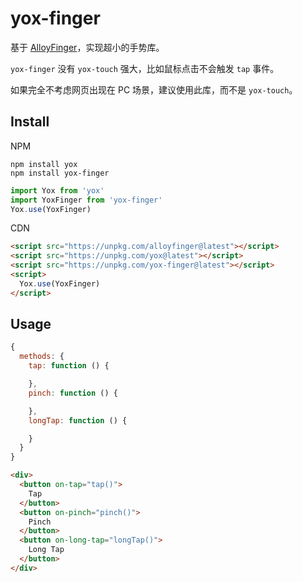 # yox-finger

基于 [AlloyFinger](https://github.com/AlloyTeam/AlloyFinger)，实现超小的手势库。

`yox-finger` 没有 `yox-touch` 强大，比如鼠标点击不会触发 `tap` 事件。

如果完全不考虑网页出现在 PC 场景，建议使用此库，而不是 `yox-touch`。

## Install

NPM

```shell
npm install yox
npm install yox-finger
```

```js
import Yox from 'yox'
import YoxFinger from 'yox-finger'
Yox.use(YoxFinger)
```

CDN

```html
<script src="https://unpkg.com/alloyfinger@latest"></script>
<script src="https://unpkg.com/yox@latest"></script>
<script src="https://unpkg.com/yox-finger@latest"></script>
<script>
  Yox.use(YoxFinger)
</script>
```

## Usage

```js
{
  methods: {
    tap: function () {

    },
    pinch: function () {

    },
    longTap: function () {

    }
  }
}
```

```html
<div>
  <button on-tap="tap()">
    Tap
  </button>
  <button on-pinch="pinch()">
    Pinch
  </button>
  <button on-long-tap="longTap()">
    Long Tap
  </button>
</div>
```
